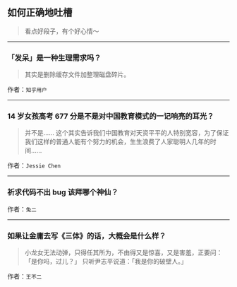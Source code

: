 ## 如何正确地吐槽

> 看点好段子，有个好心情～


 
---

### 「发呆」是一种生理需求吗？

> 其实是删除缓存文件加整理磁盘碎片。


作者：`知乎用户`

---

### 14 岁女孩高考 677 分是不是对中国教育模式的一记响亮的耳光？

> 并不是…… 这个其实告诉我们中国教育对天资平平的人特别宽容，为了保证我们这样的普通人能有个努力的机会，生生浪费了人家聪明人几年的时间……


作者：`Jessie Chen`

---

### 祈求代码不出 bug 该拜哪个神仙？

> 


作者：`兔二`

---

### 如果让金庸去写《三体》的话，大概会是什么样？

> 小龙女无法动弹，只得任其所为，不由得又是惊喜，又是害羞，正要问：「是你吗，过儿？」
> 只听尹志平说道：「我是你的破壁人。」


作者：`王不二`